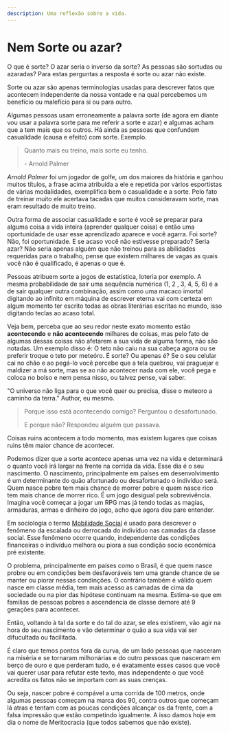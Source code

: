 ```yaml
---
description: Uma reflexão sobre a vida.
---
```


# Nem Sorte ou azar?

O que é sorte? O azar seria o inverso da sorte? As pessoas são sortudas ou azaradas? Para estas perguntas a resposta é sorte ou azar não existe.

Sorte ou azar são apenas terminologias usadas para descrever fatos que acontecem independente da nossa vontade e na qual percebemos um benefício ou malefício para si ou para outro.

Algumas pessoas usam erroneamente a palavra sorte (de agora em diante vou usar a palavra sorte para me referir a sorte e azar) e algumas acham que a tem mais que os outros. Há ainda as pessoas que confundem casualidade (causa e efeito) com sorte. Exemplo.

> Quanto mais eu treino, mais sorte eu tenho.
>
> &#x20;\- Arnold Palmer

_Arnold Palmer_ foi um jogador de golfe, um dos maiores da história e ganhou muitos títulos, a frase acima atribuída a ele e repetida por vários esportistas de várias modalidades, exemplifica bem o casualidade e a sorte. Pelo fato de treinar muito ele acertava tacadas que muitos consideravam sorte, mas eram resultado de muito treino.&#x20;

Outra forma de associar casualidade e sorte é você se preparar para alguma coisa a vida inteira (aprender qualquer coisa) e então uma  oportunidade de usar esse aprendizado aparece e você agarra. Foi sorte? Não, foi oportunidade. E se acaso você não estivesse preparado? Seria azar? Não seria apenas alguém que não treinou para as abilidades requeridas para o trabalho, pense que existem milhares de vagas as quais você não é qualificado, é apenas o que é.

Pessoas atribuem sorte a jogos de estatística, loteria por exemplo. A mesma probabilidade de sair uma sequência numérica (1, 2 , 3, 4, 5, 6) é a de sair qualquer outra combinação, assim como uma macaco imortal digitando ao infinito em máquina de escrever eterna vai com certeza em algum momento ter escrito todas as obras literárias escritas no mundo, isso digitando teclas ao acaso total.

Veja bem, perceba que ao seu redor neste exato momento estão **acontecendo** e **não acontecendo** milhares de coisas, mas pelo fato de algumas dessas coisas não afetarem a sua vida de alguma forma, não são notadas. Um exemplo disso é: O teto não caiu na sua cabeça agora ou se preferir troque o teto por meteóro. É sorte? Ou apenas é? Se o seu celular cai no chão e ao pegá-lo você percebe que a tela quebrou, vai praguejar e maldizer a má sorte, mas se ao não acontecer nada com ele, você pega e coloca no bolso e nem pensa nisso, ou talvez pense, vai saber.

"O universo não liga para o que você quer ou precisa, disse o meteoro a caminho da terra." Author, eu mesmo.

> Porque isso está acontecendo comigo? Perguntou o desafortunado.&#x20;
>
> E porque não? Respondeu alguém que passava.

Coisas ruins acontecem a todo momento, mas existem lugares que coisas ruins têm maior chance de acontecer.

Podemos dizer que a sorte acontece apenas uma vez na vida e determinará o quanto você irá largar na frente na corrida da vida. Esse dia é o seu nascimento. O nascimento, principalmente em países em desenvolvimento é um determinante do quão afortunado ou desafortunado o indivíduo será. Quem nasce pobre tem mais chance de morrer pobre e quem nasce rico tem mais chance de morrer rico. É um jogo desigual pela sobrevivência. Imagina você começar a jogar um RPG mas já tendo todas as magias, armaduras, armas e dinheiro do jogo, acho que agora deu pare entender.

Em sociologia o termo [Mobilidade Social](https://brasilescola.uol.com.br/sociologia/mobilidade-social.htm) é usado para descrever o fenômeno da escalada ou derrocada do indivíduo nas camadas da classe social. Esse fenômeno ocorre quando, independente das condições financeiras o indivíduo melhora ou piora a sua condição socio econômica pré existente.

O problema, principalmente em países como o Brasil, é que quem nasce probre ou em condições bem desfavoráveis tem uma grande chance de se manter ou piorar nessas condinções. O contrário também é válido quem nasce em classe média, tem mais acesso as camadas de cima da sociedade ou na pior das hipótese continuam na mesma. Estima-se que em familias de pessoas pobres a ascendencia de classe demore até 9 gerações para acontecer.

Então, voltando à tal da sorte e do tal do azar, se eles existirem, vão agir na hora do seu nascimento e vão determinar o quão a sua vida vai ser difucultada ou facilitada.&#x20;

É claro que temos pontos fora da curva, de um lado pessoas que nasceram na miséria e se tornaram milhonárias e do outro pessoas que nasceram em berço de ouro e que perderam tudo, e é exatamente esses casos que você vai querer usar para refutar este texto, mas independente o que você acredita os fatos não se importam com as suas crenças.&#x20;

Ou seja, nascer pobre é compável a uma corrida de 100 metros, onde algumas pessoas começam na marca dos 90, contra outros que começam lá atras e tentam com as poucas condições alcançar os da frente, com a falsa impressão que estão competindo igualmente. A isso damos hoje em dia o nome de Meritocracia (que todos sabemos que não existe).

















